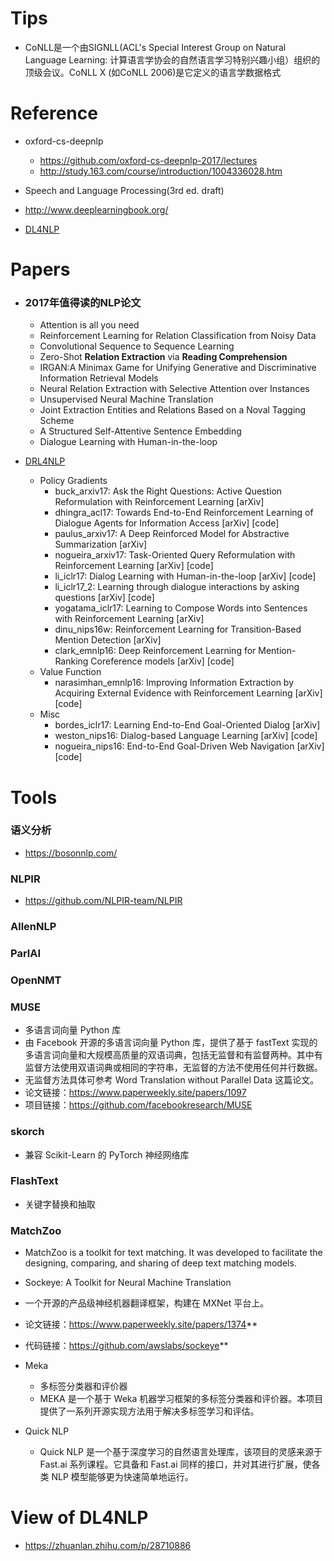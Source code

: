 # Tips

+ CoNLL是一个由SIGNLL(ACL's Special Interest Group on Natural Language Learning: 计算语言学协会的自然语言学习特别兴趣小组）组织的顶级会议。CoNLL X (如CoNLL 2006)是它定义的语言学数据格式

# Reference

+ oxford-cs-deepnlp
  + https://github.com/oxford-cs-deepnlp-2017/lectures
  + http://study.163.com/course/introduction/1004336028.htm

+ Speech and Language Processing(3rd ed. draft)

+ http://www.deeplearningbook.org/
+ [DL4NLP](https://zhuanlan.zhihu.com/p/28710886)

#  Papers

+ ### 2017年值得读的NLP论文

  - Attention is all you need
  - Reinforcement Learning for Relation Classification from Noisy Data
  - Convolutional Sequence to Sequence Learning
  - Zero-Shot **Relation Extraction** via **Reading Comprehension**
  - IRGAN:A Minimax Game for Unifying Generative and Discriminative Information Retrieval Models
  - Neural Relation Extraction with Selective Attention over Instances
  - Unsupervised Neural Machine Translation
  - Joint Extraction Entities and Relations Based on a Noval Tagging Scheme
  - A Structured Self-Attentive Sentence Embedding
  - Dialogue Learning with Human-in-the-loop

+ [DRL4NLP](https://github.com/ganeshjawahar/drl4nlp.scratchpad)

  + Policy Gradients
    - buck_arxiv17: Ask the Right Questions: Active Question Reformulation with Reinforcement Learning [arXiv]
    - dhingra_acl17: Towards End-to-End Reinforcement Learning of Dialogue Agents for Information Access [arXiv] [code]
    - paulus_arxiv17: A Deep Reinforced Model for Abstractive Summarization [arXiv]
    - nogueira_arxiv17: Task-Oriented Query Reformulation with Reinforcement Learning [arXiv] [code]
    - li_iclr17: Dialog Learning with Human-in-the-loop [arXiv] [code]
    - li_iclr17_2: Learning through dialogue interactions by asking questions [arXiv] [code]
    - yogatama_iclr17: Learning to Compose Words into Sentences with Reinforcement Learning [arXiv]
    - dinu_nips16w: Reinforcement Learning for Transition-Based Mention Detection [arXiv]
    - clark_emnlp16: Deep Reinforcement Learning for Mention-Ranking Coreference models [arXiv] [code]
  + Value Function
    - narasimhan_emnlp16: Improving Information Extraction by Acquiring External Evidence with Reinforcement Learning [arXiv] [code]
  + Misc
    - bordes_iclr17: Learning End-to-End Goal-Oriented Dialog [arXiv]
    - weston_nips16: Dialog-based Language Learning [arXiv] [code]
    - nogueira_nips16: End-to-End Goal-Driven Web Navigation [arXiv] [code]

# Tools

### 语义分析

- https://bosonnlp.com/

### NLPIR

- https://github.com/NLPIR-team/NLPIR

### AllenNLP

### ParlAI

### OpenNMT

### MUSE

- 多语言词向量 Python 库
- 由 Facebook 开源的多语言词向量 Python 库，提供了基于 fastText 实现的多语言词向量和大规模高质量的双语词典，包括无监督和有监督两种。其中有监督方法使用双语词典或相同的字符串，无监督的方法不使用任何并行数据。
- 无监督方法具体可参考 Word Translation without Parallel Data 这篇论文。
- 论文链接：https://www.paperweekly.site/papers/1097
- 项目链接：https://github.com/facebookresearch/MUSE

### skorch

- 兼容 Scikit-Learn 的 PyTorch 神经网络库

### FlashText

- 关键字替换和抽取

### MatchZoo 

- MatchZoo is a toolkit for text matching. It was developed to facilitate the designing, comparing, and sharing of deep text matching models.
- Sockeye: A Toolkit for Neural Machine Translation
- 一个开源的产品级神经机器翻译框架，构建在 MXNet 平台上。
- 论文链接：https://www.paperweekly.site/papers/1374**
- 代码链接：https://github.com/awslabs/sockeye**

- Meka
  - 多标签分类器和评价器
  - MEKA 是一个基于 Weka 机器学习框架的多标签分类器和评价器。本项目提供了一系列开源实现方法用于解决多标签学习和评估。
- Quick NLP
  - Quick NLP 是一个基于深度学习的自然语言处理库，该项目的灵感来源于 Fast.ai 系列课程。它具备和 Fast.ai 同样的接口，并对其进行扩展，使各类 NLP 模型能够更为快速简单地运行。

# View of DL4NLP

- https://zhuanlan.zhihu.com/p/28710886

